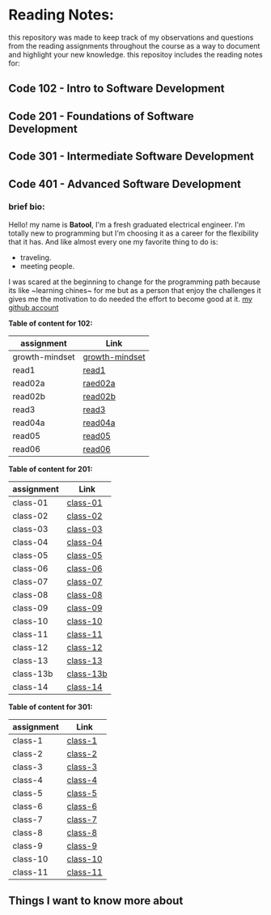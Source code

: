 # Reading Notes:

this repository was made to keep track of my observations and questions from the reading assignments throughout the course as a way to document and highlight your new knowledge.
this repositoy includes the reading notes for:

## Code 102 - Intro to Software Development
## Code 201 - Foundations of Software Development
## Code 301 - Intermediate Software Development
## Code 401 - Advanced Software Development



### brief bio:

Hello!
my name is **Batool**,
I'm a fresh graduated electrical engineer. I'm totally new to programming but I'm choosing it as a career for the flexibility that it has. 
And like almost every one my favorite thing to do is: 
- traveling.
-  meeting people.

I was scared at the beginning to change for the programming path because its like ~learning chines~ for me but as a person that enjoy the challenges it gives me the motivation to do needed the effort to become good at it.
[my github account](https://github.com/Batoolayyad)



**Table of content for 102:**

|        assignment        |         Link                             |
|--------------------------|------------------------------------------|   
|         growth-mindset   | [growth-mindset](102/growth-mindset.md)  |
|         read1            | [read1](102/read1.md)                    |
|         read02a          | [raed02a](102/read02a.md)                |
|         read02b          | [read02b](102/read02b.md)                |
|         read3            | [read3](102/read3.md)                    |
|         read04a          | [read04a](102/read04a.md)                |
|         read05           | [read05](102/read05.md)                  |
|         read06           | [read06](102/read06.md)                  |


**Table of content for 201:**

|        assignment        |         Link                             |
|--------------------------|------------------------------------------|   
| class-01                 | [class-01](201/class-01.md)              |
| class-02                 | [class-02](201/class-02.md)              |
| class-03                 | [class-03](201/class-03.md)              |
| class-04                 | [class-04](201/class-04.md)              |
| class-05                 | [class-05](201/class-05.md)              |
| class-06                 | [class-06](201/class-06.md)              |
| class-07                 | [class-07](201/class-07.md)              |
| class-08                 | [class-08](201/class-08.md)              |
| class-09                 | [class-09](201/class-09.md)              |
| class-10                 | [class-10](201/class-10.md)              |
| class-11                 | [class-11](201/class-11.md)              |
| class-12                 | [class-12](201/class-12.md)              |
| class-13                 | [class-13](201/class-13.md)              |
| class-13b                | [class-13b](201/class-13b.md)            |
| class-14                 | [class-14](201/class-14.md)              |

**Table of content for 301:**

|        assignment       |        Link                             |
|-------------------------|-----------------------------------------|   
| class-1                 | [class-1](3001/class-1.md)              |
| class-2                 | [class-2](3001/class-2.md)              |
| class-3                 | [class-3](3001/class-3.md)              |
| class-4                 | [class-4](3001/class-4.md)              |
| class-5                 | [class-5](3001/class-5.md)              |
| class-6                 | [class-6](3001/class-6.md)              |
| class-7                 | [class-7](3001/class-7.md)              |
| class-8                 | [class-8](3001/class-8.md)              |
| class-9                 | [class-9](3001/class-9.md)              |
| class-10                | [class-10](3001/class-10.md)            |
| class-11                | [class-11](3001/class-11.md)            |



## Things I want to know more about